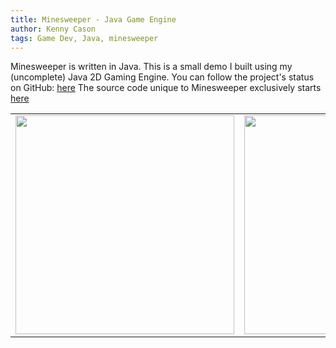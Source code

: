 ```yaml
---
title: Minesweeper - Java Game Engine
author: Kenny Cason
tags: Game Dev, Java, minesweeper
---
```


Minesweeper is written in Java.
This is a small demo I built using my (uncomplete) Java 2D Gaming Engine.
You can follow the project's status on GitHub: <a href="https://github.com/kennycason/java_games/" target="_blank">here</a>
The source code unique to Minesweeper exclusively starts <a href="https://github.com/kennycason/java_games/tree/master/src/game/minesweeper/" target="_blank">here</a>

<table>
    <tr>
        <td>
            <img src="https://raw.github.com/kennycason/java_games/master/doc/screenshots/minesweeper_winning.jpg" width="350px"/>
        </td>
        <td>
            <img src="https://raw.github.com/kennycason/java_games/master/doc/screenshots/minesweeper1.png" width="350px"/>
        </td>
    </tr>
</table>